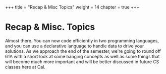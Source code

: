 +++
title = "Recap & Misc Topics"
weight = 14
chapter = true
+++

# Recap & Misc. Topics

Almost there. You can now code efficiently in two programming languages, and you can use a declarative language to handle data to drive your solutions. As we approach the end of the semester, we're going to round off 61A with a short look at some hanging concepts as well as some things that will become much more important and will be better discussed in future CS classes here at Cal.
